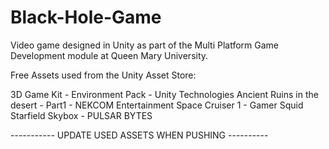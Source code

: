 # Black-Hole-Game
Video game designed in Unity as part of the Multi Platform Game Development module at Queen Mary University.

Free Assets used from the Unity Asset Store:

3D Game Kit - Environment Pack - Unity Technologies
Ancient Ruins in the desert - Part1 - NEKCOM Entertainment
Space Cruiser 1 - Gamer Squid
Starfield Skybox - PULSAR BYTES

----------- UPDATE USED ASSETS WHEN PUSHING ----------
